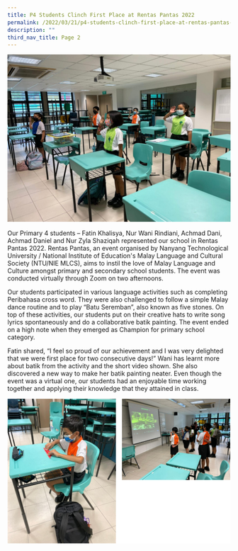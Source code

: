 ```yaml
---
title: P4 Students Clinch First Place at Rentas Pantas 2022
permalink: /2022/03/21/p4-students-clinch-first-place-at-rentas-pantas-2022/
description: ""
third_nav_title: Page 2
---
```

<img src="/images/02c64a3e-8e59-469b-8f23-ade63b9fb908-1536x1152.jpg">
<p>Our Primary 4 students &ndash; Fatin Khalisya, Nur Wani Rindiani, Achmad Dani, Achmad Daniel and Nur Zyla Shaziqah represented our school in Rentas Pantas 2022. Rentas Pantas, an event organised by Nanyang Technological University / National Institute of Education's Malay Language and Cultural Society (NTU/NIE MLCS), aims to instil the love of Malay Language and Culture amongst primary and secondary school students. The event was conducted virtually through Zoom on two afternoons.</p>
<p>Our students participated in various language activities such as completing Peribahasa cross word. They were also challenged to follow a simple Malay dance routine and to play &ldquo;Batu Seremban&rdquo;, also known as five stones. On top of these activities, our students put on their creative hats to write song lyrics spontaneously and do a collaborative batik painting. The event ended on a high note when they emerged as Champion for primary school category.</p>
<p>Fatin shared, &ldquo;I feel so proud of our achievement and I was very delighted that we were first place for two consecutive days!&rdquo; Wani has learnt more about batik from the activity and the short video shown. She also discovered a new way to make her batik painting neater. Even though the event was a virtual one, our students had an enjoyable time working together and applying their knowledge that they attained in class.</p>
<img src="/images/pantas2022.png">